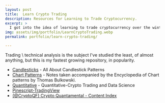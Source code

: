 ```yaml
---
layout: post
title:  Learn Crypto Trading
description: Resources for Learning to Trade Cryptocurrency.
excerpt: >
  I got into the idea of learning to trade cryptocurrency over the winter. Instead, I learned to create websites via github pages, but this resource is my fastest growing in popularity.
img: assets/img/portfolio/LearnCryptoTrading.webp
permalink: portfolio/learn-crypto-trading/

---
```


Trading \ technical analysis is the subject I've studied the least, of almost anything, but this is my fastest growing repository, in popularity.

* [Candlesticks](https://learncryptotrading.co/candlesticks/) - All About Candlestick Patterns
* [Chart Patterns](https://learncryptotrading.co/chart-patterns/) - Notes taken accompanied by the Encyclopedia of Chart patterns by Thomas Bulkowski.
* [Quantitative](https://learncryptotrading.co/quant/) - Quantitative-Crypto Trading and Data Science
* [Pinescript-TradingView](https://learncryptotrading.co/pinescript/)
* [(@CryptoQF) Crypto Quantamental - Content Index](https://learncryptotrading.co/cryptoqf/)
